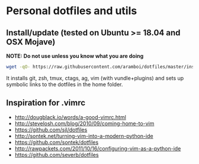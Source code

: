 # Personal dotfiles and utils

## Install/update (tested on Ubuntu >= 18.04 and OSX Mojave)

**NOTE: Do not use unless you know what you are doing**

```sh
wget -qO- https://raw.githubusercontent.com/aramboi/dotfiles/master/install.sh | /bin/bash
```

It installs git, zsh, tmux, ctags, ag, vim (with vundle+plugins)
and sets up symbolic links to the dotfiles in the home folder.

## Inspiration for .vimrc

* http://dougblack.io/words/a-good-vimrc.html
* http://stevelosh.com/blog/2010/09/coming-home-to-vim
* https://github.com/sjl/dotfiles
* http://sontek.net/turning-vim-into-a-modern-python-ide
* https://github.com/sontek/dotfiles
* http://rawpackets.com/2011/10/16/configuring-vim-as-a-python-ide
* https://github.com/severb/dotfiles
